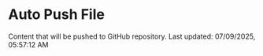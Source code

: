 # Auto Push File

Content that will be pushed to GitHub repository.
Last updated: 07/09/2025, 05:57:12 AM
